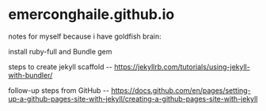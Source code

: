 # emerconghaile.github.io

notes for myself because i have goldfish brain:
 
install ruby-full and Bundle gem

steps to create jekyll scaffold
-- https://jekyllrb.com/tutorials/using-jekyll-with-bundler/

follow-up steps from GitHub
-- https://docs.github.com/en/pages/setting-up-a-github-pages-site-with-jekyll/creating-a-github-pages-site-with-jekyll
